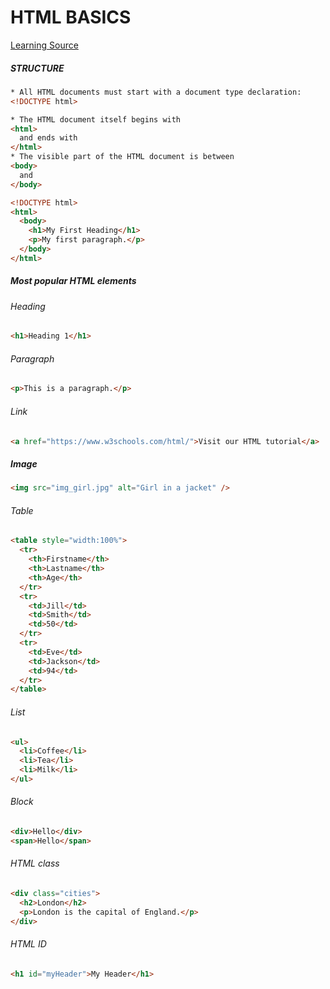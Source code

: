 # HTML BASICS

[Learning Source](https://www.w3schools.com/html/html_intro.asp)

##### STRUCTURE

```html
* All HTML documents must start with a document type declaration:
<!DOCTYPE html>

* The HTML document itself begins with
<html>
  and ends with
</html>
* The visible part of the HTML document is between
<body>
  and
</body>
```

```html
<!DOCTYPE html>
<html>
  <body>
    <h1>My First Heading</h1>
    <p>My first paragraph.</p>
  </body>
</html>
```

##### Most popular HTML elements

###### Heading

```html
<h1>Heading 1</h1>
```

###### Paragraph

```html
<p>This is a paragraph.</p>
```

###### Link

```html
<a href="https://www.w3schools.com/html/">Visit our HTML tutorial</a>
```

##### Image

```html
<img src="img_girl.jpg" alt="Girl in a jacket" />
```

###### Table

```html
<table style="width:100%">
  <tr>
    <th>Firstname</th>
    <th>Lastname</th>
    <th>Age</th>
  </tr>
  <tr>
    <td>Jill</td>
    <td>Smith</td>
    <td>50</td>
  </tr>
  <tr>
    <td>Eve</td>
    <td>Jackson</td>
    <td>94</td>
  </tr>
</table>
```

###### List

```html
<ul>
  <li>Coffee</li>
  <li>Tea</li>
  <li>Milk</li>
</ul>
```

###### Block

```html
<div>Hello</div>
<span>Hello</span>
```

###### HTML class

```html
<div class="cities">
  <h2>London</h2>
  <p>London is the capital of England.</p>
</div>
```

###### HTML ID

```html
<h1 id="myHeader">My Header</h1>
```
